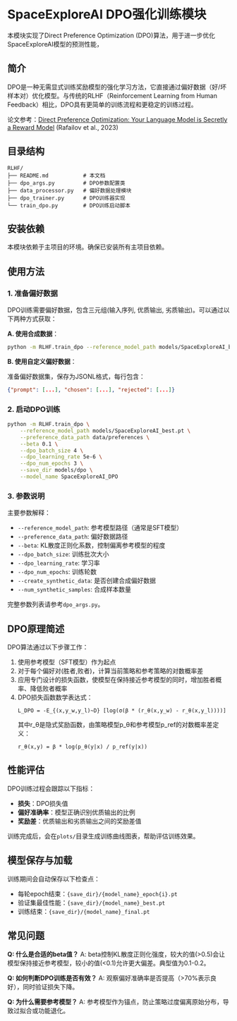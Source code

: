 # SpaceExploreAI DPO强化训练模块

本模块实现了Direct Preference Optimization (DPO)算法，用于进一步优化SpaceExploreAI模型的预测性能，

## 简介

DPO是一种无需显式训练奖励模型的强化学习方法，它直接通过偏好数据（好/坏样本对）优化模型。与传统的RLHF（Reinforcement Learning from Human Feedback）相比，DPO具有更简单的训练流程和更稳定的训练过程。

论文参考：[Direct Preference Optimization: Your Language Model is Secretly a Reward Model](https://arxiv.org/abs/2305.18290) (Rafailov et al., 2023)

## 目录结构

```
RLHF/
├── README.md           # 本文档
├── dpo_args.py         # DPO参数配置类
├── data_processor.py   # 偏好数据处理模块
├── dpo_trainer.py      # DPO训练器实现
└── train_dpo.py        # DPO训练启动脚本
```

## 安装依赖

本模块依赖于主项目的环境。确保已安装所有主项目依赖。

## 使用方法

### 1. 准备偏好数据

DPO训练需要偏好数据，包含三元组(输入序列, 优质输出, 劣质输出)。可以通过以下两种方式获取：

**A. 使用合成数据**：
```bash
python -m RLHF.train_dpo --reference_model_path models/SpaceExploreAI_best.pt --create_synthetic_data --num_synthetic_samples 1000
```

**B. 使用自定义偏好数据**：

准备偏好数据集，保存为JSONL格式，每行包含：
```json
{"prompt": [...], "chosen": [...], "rejected": [...]}
```

### 2. 启动DPO训练

```bash
python -m RLHF.train_dpo \
    --reference_model_path models/SpaceExploreAI_best.pt \
    --preference_data_path data/preferences \
    --beta 0.1 \
    --dpo_batch_size 4 \
    --dpo_learning_rate 5e-6 \
    --dpo_num_epochs 3 \
    --save_dir models/dpo \
    --model_name SpaceExploreAI_DPO
```

### 3. 参数说明

主要参数解释：

- `--reference_model_path`: 参考模型路径（通常是SFT模型）
- `--preference_data_path`: 偏好数据路径
- `--beta`: KL散度正则化系数，控制偏离参考模型的程度
- `--dpo_batch_size`: 训练批次大小
- `--dpo_learning_rate`: 学习率
- `--dpo_num_epochs`: 训练轮数
- `--create_synthetic_data`: 是否创建合成偏好数据
- `--num_synthetic_samples`: 合成样本数量

完整参数列表请参考`dpo_args.py`。

## DPO原理简述

DPO算法通过以下步骤工作：

1. 使用参考模型（SFT模型）作为起点
2. 对于每个偏好对(胜者,败者)，计算当前策略和参考策略的对数概率差
3. 应用专门设计的损失函数，使模型在保持接近参考模型的同时，增加胜者概率、降低败者概率
4. DPO损失函数数学表达式：
   ```
   L_DPO = -E_{(x,y_w,y_l)~D} [log(σ(β * (r_θ(x,y_w) - r_θ(x,y_l))))]
   ```
   其中r_θ是隐式奖励函数，由策略模型p_θ和参考模型p_ref的对数概率差定义：
   ```
   r_θ(x,y) = β * log(p_θ(y|x) / p_ref(y|x))
   ```

## 性能评估

DPO训练过程会跟踪以下指标：

- **损失**：DPO损失值
- **偏好准确率**：模型正确识别优质输出的比例
- **奖励差**：优质输出和劣质输出之间的奖励差值

训练完成后，会在`plots/`目录生成训练曲线图表，帮助评估训练效果。

## 模型保存与加载

训练期间会自动保存以下检查点：
- 每轮epoch结束：`{save_dir}/{model_name}_epoch{i}.pt`
- 验证集最佳性能：`{save_dir}/{model_name}_best.pt`
- 训练结束：`{save_dir}/{model_name}_final.pt`

## 常见问题

**Q: 什么是合适的beta值？**
A: beta控制KL散度正则化强度，较大的值(>0.5)会让模型保持接近参考模型，较小的值(<0.1)允许更大偏差。典型值为0.1-0.2。

**Q: 如何判断DPO训练是否有效？**
A: 观察偏好准确率是否提高（>70%表示良好），同时验证损失下降。

**Q: 为什么需要参考模型？**
A: 参考模型作为锚点，防止策略过度偏离原始分布，导致过拟合或功能退化。 